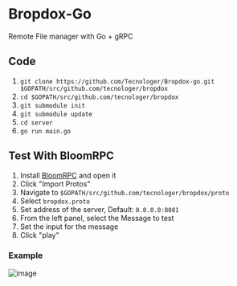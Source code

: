 # Bropdox-Go

Remote File manager with Go + gRPC

## Code

1. `git clone https://github.com/Tecnologer/Bropdox-go.git $GOPATH/src/github.com/tecnologer/bropdox`
2. `cd $GOPATH/src/github.com/tecnologer/bropdox`
3. `git submodule init`
4. `git submodule update`
5. `cd server`
6. `go run main.go`

## Test With BloomRPC

1. Install [BloomRPC][1] and open it
2. Click "Import Protos"
3. Navigate to `$GOPATH/src/github.com/tecnologer/bropdox/proto`
4. Select `bropdox.proto`
5. Set address of the server, Default: `0.0.0.0:8081`
6. From the left panel, select the Message to test
7. Set the input for the message
8. Click "play"

### Example
![image](https://user-images.githubusercontent.com/8458967/114126065-493e6980-98bd-11eb-9a3a-6da121defed8.png)

[1]: https://github.com/uw-labs/bloomrpc/releases
